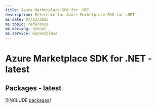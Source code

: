 ```yaml
---
title: Azure Marketplace SDK for .NET
description: Reference for Azure Marketplace SDK for .NET
ms.date: 07/22/2025
ms.topic: reference
ms.devlang: dotnet
ms.service: marketplace
---
```

# Azure Marketplace SDK for .NET - latest
## Packages - latest
[!INCLUDE [packages](marketplace-index.md)]